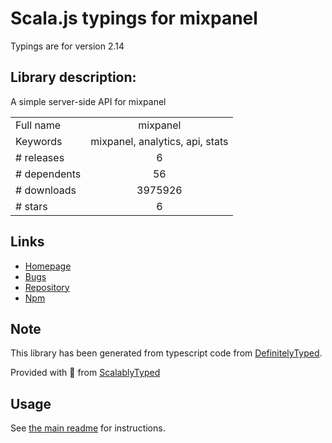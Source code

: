 
# Scala.js typings for mixpanel

Typings are for version 2.14

## Library description:
A simple server-side API for mixpanel

|                    |                 |
| ------------------ | :-------------: |
| Full name          | mixpanel |
| Keywords           | mixpanel, analytics, api, stats |
| # releases         | 6 |
| # dependents       | 56 |
| # downloads        | 3975926 |
| # stars            | 6 |

## Links
- [Homepage](https://github.com/mixpanel/mixpanel-node)
- [Bugs](https://github.com/mixpanel/mixpanel-node/issues)
- [Repository](https://github.com/mixpanel/mixpanel-node)
- [Npm](https://www.npmjs.com/package/mixpanel)
    


## Note
This library has been generated from typescript code from [DefinitelyTyped](https://definitelytyped.org).

Provided with :purple_heart: from [ScalablyTyped](https://github.com/oyvindberg/ScalablyTyped)

## Usage
See [the main readme](../../readme.md) for instructions.


